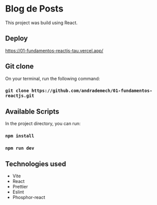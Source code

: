 # Blog de Posts

This project was build using React.

## Deploy

https://01-fundamentos-reactjs-tau.vercel.app/

## Git clone

On your terminal, run the following command:

### `git clone https://github.com/andrademech/01-fundamentos-reactjs.git`

## Available Scripts

In the project directory, you can run:

### `npm install`

### `npm run dev`

## Technologies used

- Vite
- React
- Prettier
- Eslint
- Phosphor-react
